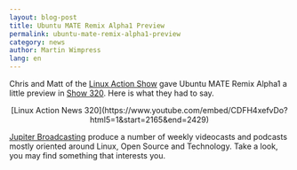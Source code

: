 ```yaml
---
layout: blog-post
title: Ubuntu MATE Remix Alpha1 Preview
permalink: ubuntu-mate-remix-alpha1-preview
category: news
author: Martin Wimpress
lang: en
---
```


Chris and Matt of the [Linux Action Show](http://www.jupiterbroadcasting.com/show/linuxactionshow/)
gave Ubuntu MATE Remix Alpha1 a little preview in [Show 320](http://www.jupiterbroadcasting.com/61572/preventing-a-btrfs-nightmare-las-320/).
Here is what they had to say.

<p align="center">
[Linux Action News 320](https://www.youtube.com/embed/CDFH4xefvDo?html5=1&start=2165&end=2429)

[Jupiter Broadcasting](http://www.jupiterbroadcasting.com/) produce a number
of weekly videocasts and podcasts mostly oriented around Linux, Open Source
and Technology. Take a look, you may find something that interests you.
